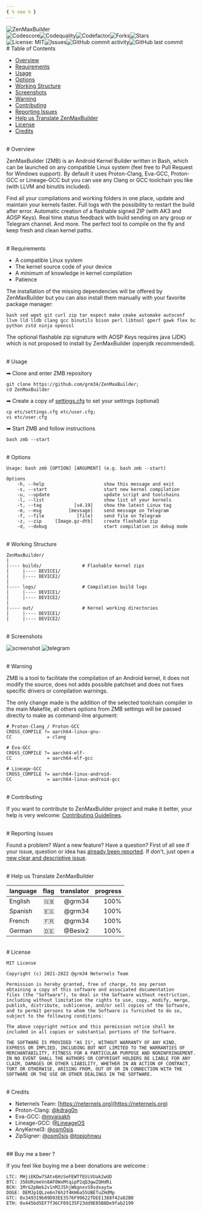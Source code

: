 ```yaml
---
{ % seo % }
---
```


<img alt="ZenMaxBuilder" src="assets/images/zmb.png" />
<br>
<img src="https://api.codiga.io/project/23638/score/svg" alt="Codescore"><img src="https://api.codiga.io/project/23638/status/svg" alt="Codequality"><img src="https://www.codefactor.io/repository/github/grm34/zenmaxbuilder/badge" alt="Codefactor"><img src="https://img.shields.io/github/forks/grm34/ZenMaxBuilder.svg?logo=github" alt="Forks"><img src="https://img.shields.io/github/stars/grm34/ZenMaxBuilder.svg?logo=github-sponsors" alt="Stars">
<br>
<img src="https://img.shields.io/badge/license-MIT-blue.svg?logo=keepassxc" alt="License: MIT"><img src="https://img.shields.io/github/issues/grm34/ZenMaxBuilder.svg?logo=git" alt="Issues"><img alt="GitHub commit activity" src="https://img.shields.io/github/commit-activity/y/grm34/zenmaxbuilder?label=commits&logo=github"><img alt="GitHub last commit" src="https://img.shields.io/github/last-commit/grm34/ZenMaxBuilder?style=flat-square&logo=Github">

<br>
# Table of Contents

- [Overview](https://kernel-builder.com#overview)
- [Requirements](https://kernel-builder.com#requirements)
- [Usage](https://kernel-builder.com#usage)
- [Options](https://kernel-builder.com#options)
- [Working Structure](https://kernel-builder.com#working-structure)
- [Screenshots](https://kernel-builder.com#screenshots)
- [Warning](https://kernel-builder.com#warning)
- [Contributing](https://kernel-builder.com#contributing)
- [Reporting Issues](https://kernel-builder.com#reporting-issues)
- [Help us Translate ZenMaxBuilder](https://kernel-builder.com#help-us-translate-zenmaxbuilder)
- [License](https://kernel-builder.com#license)
- [Credits](https://kernel-builder.com#credits)

<br>
# Overview

ZenMaxBuilder (ZMB) is an Android Kernel Builder written in Bash, which can be launched on any compatible Linux system (feel free to Pull Request for Windows support). By default it uses Proton-Clang, Eva-GCC, Proton-GCC or Lineage-GCC but you can use any Clang or GCC toolchain you like (with LLVM and binutils included).

Find all your compilations and working folders in one place, update and maintain your kernels faster. Full logs with the possibility to restart the build after error. Automatic creation of a flashable signed ZIP (with AK3 and AOSP Keys). Real time status feedback with build sending on any group or Telegram channel. And more. The perfect tool to compile on the fly and keep fresh and clean kernel paths.

<br>
# Requirements

- A compatible Linux system
- The kernel source code of your device
- A minimum of knowledge in kernel compilation
- Patience

The installation of the missing dependencies will be offered by ZenMaxBuilder but you can also install them manually with your favorite package manager:

    bash sed wget git curl zip tar expect make cmake automake autoconf llvm lld lldb clang gcc binutils bison perl libtool gperf gawk flex bc python zstd ninja openssl

The optional flashable zip signature with AOSP Keys requires java (JDK) which is not proposed to install by ZenMaxBuilder (openjdk recommended).

<br>
# Usage

➡ Clone and enter ZMB repository

    git clone https://github.com/grm34/ZenMaxBuilder;
    cd ZenMaxBuilder

➡ Create a copy of [settings.cfg](https://github.com/grm34/ZenMaxBuilder/blob/zmb/etc/settings.cfg) to set your settings (optional)

    cp etc/settings.cfg etc/user.cfg;
    vi etc/user.cfg

➡ Start ZMB and follow instructions

    bash zmb --start

<br>
# Options

    Usage: bash zmb [OPTION] [ARGUMENT] (e.g. bash zmb --start)

    Options
        -h, --help                      show this message and exit
        -s, --start                     start new kernel compilation
        -u, --update                    update script and toolchains
        -l, --list                      show list of your kernels
        -t, --tag            [v4.19]    show the latest Linux tag
        -m, --msg          [message]    send message on Telegram
        -f, --file            [file]    send file on Telegram
        -z, --zip     [Image.gz-dtb]    create flashable zip
        -d, --debug                     start compilation in debug mode

<br>
# Working Structure

    ZenMaxBuilder/
    |
    |---- builds/               # Flashable kernel zips
    |     |---- DEVICE1/
    |     |---- DEVICE2/
    |
    |---- logs/                 # Compilation build logs
    |     |---- DEVICE1/
    |     |---- DEVICE2/
    |
    |---- out/                  # Kernel working directories
    |     |---- DEVICE1/
    |     |---- DEVICE2/

<br>
# Screenshots

![screenshot](assets/images/screenshot.png)
![telegram](assets/images/telegram.jpg)

<br>
# Warning

ZMB is a tool to facilitate the compilation of an Android kernel, it does not modify the source, does not adds possible patchset and does not fixes specific drivers or compilation warnings.

The only change made is the addition of the selected toolchain compiler in the main Makefile, all others options from ZMB settings will be passed directly to make as command-line argument:

    # Proton-Clang / Proton-GCC
    CROSS_COMPILE ?= aarch64-linux-gnu-
    CC             = clang

    # Eva-GCC
    CROSS_COMPILE ?= aarch64-elf-
    CC             = aarch64-elf-gcc

    # Lineage-GCC
    CROSS_COMPILE ?= aarch64-linux-android-
    CC             = aarch64-linux-android-gcc

<br>
# Contributing

If you want to contribute to ZenMaxBuilder project and make it better, your help is very welcome: [Contributing Guidelines](https://github.com/grm34/ZenMaxBuilder/blob/zmb/.github/CONTRIBUTING.md).

<br>
# Reporting Issues

Found a problem? Want a new feature? Have a question? First of all see if your issue, question or idea has [already been reported](https://github.com/grm34/ZenMaxBuilder/issues). If don't, just open a [new clear and descriptive issue](https://github.com/grm34/ZenMaxBuilder/issues/new/choose).

<br>
# Help us Translate ZenMaxBuilder

| language | flag | translator | progress |
| :------- | ---: | ---------: | -------: |
| English  |   🇬🇧 |     @grm34 |     100% |
| Spanish  |   🇪🇸 |     @grm34 |     100% |
| French   |   🇫🇷 |     @grm34 |     100% |
| German   |   🇩🇪 |    @Besix2 |     100% |

<br>
# License

    MIT License

    Copyright (c) 2021-2022 @grm34 Neternels Team

    Permission is hereby granted, free of charge, to any person
    obtaining a copy of this software and associated documentation
    files (the "Software"), to deal in the Software without restriction,
    including without limitation the rights to use, copy, modify, merge,
    publish, distribute, sublicense, and/or sell copies of the Software,
    and to permit persons to whom the Software is furnished to do so,
    subject to the following conditions:

    The above copyright notice and this permission notice shall be
    included in all copies or substantial portions of the Software.

    THE SOFTWARE IS PROVIDED "AS IS", WITHOUT WARRANTY OF ANY KIND,
    EXPRESS OR IMPLIED, INCLUDING BUT NOT LIMITED TO THE WARRANTIES OF
    MERCHANTABILITY, FITNESS FOR A PARTICULAR PURPOSE AND NONINFRINGEMENT.
    IN NO EVENT SHALL THE AUTHORS OR COPYRIGHT HOLDERS BE LIABLE FOR ANY
    CLAIM, DAMAGES OR OTHER LIABILITY, WHETHER IN AN ACTION OF CONTRACT,
    TORT OR OTHERWISE, ARISING FROM, OUT OF OR IN CONNECTION WITH THE
    SOFTWARE OR THE USE OR OTHER DEALINGS IN THE SOFTWARE.

<br>
# Credits

- Neternels Team: [https://neternels.org](https://neternels.org)
- Proton-Clang: [@kdrag0n](https://github.com/kdrag0n)
- Eva-GCC: [@mvaisakh](https://github.com/mvaisakh)
- Lineage-GCC: [@LineageOS](https://github.com/LineageOS)
- AnyKernel3: [@osm0sis](https://github.com/osm0sis)
- ZipSigner: [@osm0sis](https://github.com/osm0sis) [@topjohnwu](https://github.com/topjohnwu)

<br>
## Buy me a beer ?

If you feel like buying me a beer donations are welcome :

    LTC: MHjiEKDw7SAtx6HzSeFEWTfEUiVUak2wUD
    BTC: 356URzmeVn8AF8WxMtqipP2qQ3gwZQHdRi
    BCH: 1MrG2pNek2v1nM2JShjW6gnxvS9sdxaytw
    DOGE: DEMJp1QLze6n76h2f4KH6a55UBETuZHdMp
    GTC: 0x349319b09D93EE3576F99622fDEE1388f42a82B0
    ETH: 0x445bd5EF7f36CF09135F23dd9E85B8De9fab2199
